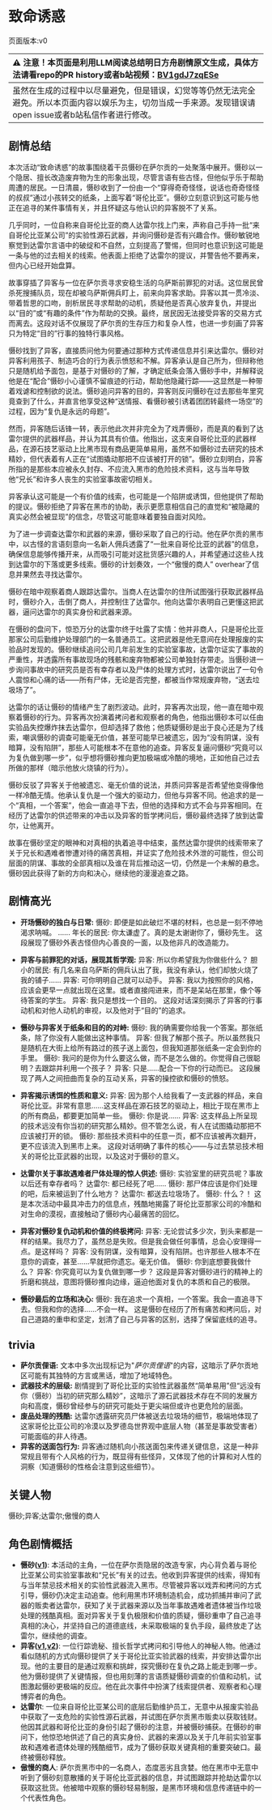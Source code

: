 # 致命诱惑
页面版本:v0
 

| :warning: 注意！本页面是利用LLM阅读总结明日方舟剧情原文生成，具体方法请看repo的PR history或者b站视频：[BV1gdJ7zqESe](https://www.bilibili.com/video/BV1gdJ7zqESe/)         |
|:----------------------------|
| 虽然在生成的过程中以尽量避免，但是错误，幻觉等等仍然无法完全避免。所以本页面内容以娱乐为主，切勿当成一手来源。发现错误请open issue或者b站私信作者进行修改。|



## 剧情总结
本次活动“致命诱惑”的故事围绕着干员慑砂在萨尔贡的一处聚落中展开。慑砂以一个隐居、擅长改造废弃物为生的形象出现，尽管言语有些古怪，但他似乎乐于帮助周遭的居民。一日清晨，慑砂收到了一份由一个“穿得奇奇怪怪，说话也奇奇怪怪的叔叔”通过小孩转交的纸条，上面写着“哥伦比亚”。慑砂立刻意识到这可能与他正在追寻的某件事情有关，并且怀疑这与他认识的异客脱不了关系。

几乎同时，一位自称来自哥伦比亚的商人达雷尔找上门来，声称自己手持一批“来自哥伦比亚某公司”的实验性源石武器，并询问慑砂是否有兴趣合作。慑砂敏锐地察觉到达雷尔言语中的破绽和不自然，立刻提高了警惕，但同时也意识到这可能是一条与他的过去相关的线索。他表面上拒绝了达雷尔的提议，并警告他不要再来，但内心已经开始盘算。

故事穿插了异客与一位在萨尔贡寻求安稳生活的乌萨斯前罪犯的对话。这位居民曾杀死搜捕队员，现在却被乌萨斯佣兵盯上，前来向异客求助。异客以其一贯冷淡、带着哲思的口吻，剖析居民寻求帮助的动机，质疑他是否真心放弃复仇，并提出以“目的”或“有趣的条件”作为帮助的交换。最终，居民因无法接受异客的交易方式而离去。这段对话不仅展现了萨尔贡的生存压力和复杂人性，也进一步刻画了异客只为特定“目的”行事的独特行事风格。

慑砂找到了异客，直接质问他为何要通过那种方式传递信息并引来达雷尔。慑砂对异客利用孩子、制造巧合的行为表示愤怒和不解。异客承认是自己所为，但辩称他只是随机给予面包，是基于对慑砂的了解，才确定纸条会落入慑砂手中，并解释说他是在“配合”慑砂小心谨慎不留痕迹的行动，帮助他隐藏行踪——这显然是一种带着戏谑和控制欲的说法。慑砂追问异客的目的，异客则反问慑砂在过去那些年里究竟查到了什么，并直言他享受这种“送情报、看慑砂被引诱着团团转最终一场空”的过程，因为“复仇是永远的母题”。

然而，异客随后话锋一转，表示他此次并非完全为了戏弄慑砂，而是真的看到了达雷尔提供的武器样品，并认为其具有价值。他指出，这支来自哥伦比亚的武器样品，在源石技艺驱动上比黑市现有商品更简单易用，虽然不如慑砂过去研究的技术精妙，但代表着有人正在“试图撬动那把不应该被打开的锁”。慑砂立刻明白，异客所指的是那些本应被永久封存、不应流入黑市的危险技术资料，这与当年导致他“兄长”和许多人丧生的实验室事故密切相关。

异客承认这可能是一个有价值的线索，也可能是一个陷阱或诱饵，但他提供了帮助的提议。慑砂拒绝了异客在黑市的协助，表示更愿意相信自己的直觉和“被隐藏的真实必然会被显现”的信念，尽管这可能意味着要独自面对风险。

为了进一步调查达雷尔和武器的来源，慑砂采取了自己的行动。他在萨尔贡的黑市中，以古怪的言语刻意向一名新人佣兵透露了“一批来自哥伦比亚的武器”的信息，确保信息能够传播开来，从而吸引可能对这批货感兴趣的人，并希望通过这些人找到达雷尔的下落或更多线索。慑砂的计划奏效，一个“傲慢的商人” overhear了信息并果然去寻找达雷尔。

慑砂在暗中观察着商人跟踪达雷尔。当商人在达雷尔的住所试图强行获取武器样品时，慑砂介入，击倒了商人，并控制住了达雷尔。他向达雷尔表明自己更懂这把武器，逼问达雷尔的真实身份和武器来源。

在慑砂的盘问下，惊恐万分的达雷尔终于吐露了实情：他并非商人，只是哥伦比亚那家公司后勤维护处理部门的一名普通员工。这把武器是他无意间在处理报废的实验品时发现的。慑砂继续追问公司几年前发生的实验室事故，达雷尔证实了事故的严重性，并透露所有事故现场的残骸和废弃物都被公司单独封存带走。当慑砂进一步询问事故中的研究员是否有幸存者以及尸体的处理方式时，达雷尔说出了一句令人震惊和心痛的话——所有尸体，无论是否完整，都被当作常规废弃物，“送去垃圾场了”。

达雷尔的话让慑砂的情绪产生了剧烈波动。此时，异客再次出现，他一直在暗中观察着慑砂的行为。异客再次扮演着拷问者和观察者的角色，他指出慑砂本可以任由实验品失控爆炸抹去达雷尔，但却选择了救他；他质疑慑砂是出于良心还是为了线索，嘲讽慑砂的调查可能毫无价值，甚至可能早已被遗忘，因为“没有阴谋，没有暗算，没有陷阱”，那些人可能根本不在意他的追查。异客反复逼问慑砂“究竟可以为复仇做到哪一步”，似乎想将慑砂推向更加极端或冷酷的境地，正如他自己过去所做的那样（暗示他放火烧镇的行为）。

慑砂反驳了异客关于他被遗忘、毫无价值的说法，并质问异客是否希望他变得像他一样冷酷无情。他承认复仇是一个强大的驱动力，但他与异客不同。他追求的是一个“真相，一个答案”，他会一直追寻下去，但他的选择和方式不会与异客相同。在经历了达雷尔的供述带来的冲击以及异客的哲学拷问后，慑砂最终选择了放到达雷尔，让他离开。

故事在慑砂坚定的眼神和对真相的执着追寻中结束，虽然达雷尔提供的线索带来了关于兄长和遇难者惨遭对待的痛苦真相，并证实了危险技术外泄的可能性，但公司层面的阴谋、事故的全部真相以及谁在背后推动这一切，仍然是一个未解的悬念。慑砂因此获得了新的方向和决心，继续他的漫漫追查之路。
## 剧情高光
*   **开场慑砂的独白与日常:**
    慑砂: 即便是如此破烂不堪的材料，也总是一刻不停地渴求呐喊。
    ......
    年长的居民: 你太谦虚了。真的是太谢谢你了，慑砂先生。
    这段展现了慑砂外表古怪但内心善良的一面，以及他非凡的改造能力。

*   **异客与前罪犯的对话，展现其哲学观:**
    异客: 所以你希望我为你做些什么？
    胆小的居民: 有几名来自乌萨斯的佣兵认出了我，我没有承认，他们却放火烧了我的铺子......
    异客: 可你明明自己就可以动手。
    异客: 我以为按照你的风格，应该会更早一点就出现在这里。或者直接闯进来，而不是呆站在那里，像个等待答案的学生。
    异客: 我只是想找一个目的。
    这段对话深刻揭示了异客的行事动机和对他人动机的审视，以及他对于“目的”的追求。

*   **慑砂与异客关于纸条和目的的对峙:**
    慑砂: 我的确需要你给我一个答案。那张纸条，除了你没有人能做出这种事情。
    异客: 但我了解那个孩子。所以虽然我只是随机在大街上给所有路过的孩子送上面包，但我知道那张纸条一定会到你的手里。
    慑砂: 我问的是你为什么要这么做，而不是怎么做的。你觉得自己很聪明？去跟踪并利用一个孩子？
    异客: 只是......配合一下你的行动而已。
    这段展现了两人之间扭曲而复杂的互动关系，异客的操控欲和慑砂的愤怒。

*   **异客揭示诱饵的性质和意义:**
    异客: 因为那个人给我看了一支武器的样品，来自哥伦比亚。非常有意思......这支样品在源石技艺的驱动上，相比于现在黑市上的所有商品，都要更加简单一些。
    慑砂: 你是说......
    异客: 这支样品上所呈现的技术远没有你当初的研究那么精妙。但不管怎么说，有人在试图撬动那把不应该被打开的锁。
    慑砂: 那些技术资料中的任意一页，都不应该被再次翻开，更不应该流入到黑市上来。
    这段对话明确了事件的核心——与过去禁忌技术相关的哥伦比亚武器的出现，以及这对于慑砂的意义。

*   **达雷尔关于事故遇难者尸体处理的惊人供述:**
    慑砂: 实验室里的研究员呢？事故以后还有幸存者吗？
    达雷尔: 都已经死了吧......
    慑砂: 那尸体应该是你们处理的吧，后来被运到了什么地方？
    达雷尔: 都送去垃圾场了。
    慑砂: 什么？！
    这是本次活动中最具冲击力的信息点，残酷地揭露了哥伦比亚那家公司的冷酷和对生命的漠视，直接触动了慑砂内心最痛苦的回忆。

*   **异客对慑砂复仇动机和价值的终极拷问:**
    异客: 无论尝试多少次，到头来都是一样的结果。我尽力了，虽然总是失败。但是我会做任何事情，总会心安理得一点。是这样吗？
    异客: 没有阴谋，没有暗算，没有陷阱。也许那些人根本不在意你的调查，甚至......早就把你遗忘。毫无价值。
    慑砂: 你到底想要我做什么？
    异客: 你究竟可以为复仇做到哪一步？
    这段是异客对慑砂进行的精神上的折磨和挑战，意图将慑砂推向边缘，逼迫他面对复仇的本质和自己的极限。

*   **慑砂最后的立场和决心:**
    慑砂: 我在追求一个真相，一个答案。我会一直追寻下去。但我和你的选择......不会一样。
    这是慑砂在经历了所有痛苦和拷问后，对自己道路的重申和坚定，划清了自己与异客的区别，选择了保留底线的追寻。
## trivia
*   **萨尔贡俚语:** 文本中多次出现标记为"*萨尔贡俚语*"的内容，这暗示了萨尔贡地区可能有其独特的方言或黑话，增加了地域特色。
*   **武器技术的层级:** 剧情提到了哥伦比亚的实验性武器虽然“简单易用”但“远没有你（慑砂）当初的研究那么精妙”，这暗示了源石武器技术存在不同的发展方向和高度，慑砂曾经参与的研究可能处于更尖端但或许也更危险的层面。
*   **废品处理的残酷:** 达雷尔透露研究员尸体被送去垃圾场的细节，极端地体现了这家哥伦比亚公司的冷漠以及罗德岛世界观中底层人物（甚至是事故受害者）可能面临的非人待遇。
*   **异客的送面包行为:** 异客通过随机向小孩送面包来传递关键信息，这是一种非常规且带有个人风格的行为，既显得有些怪异，又体现了他的计算和对人性的洞察（知道慑砂的性格会注意到这些细节）。
## 关键人物
慑砂;异客;达雷尔;傲慢的商人
## 角色剧情概括
-   **慑砂([v1](../chars/char_379_sesa.md))**: 本活动的主角，一位在萨尔贡隐居的改造专家，内心背负着与哥伦比亚某公司实验室事故和“兄长”有关的过去。他收到异客提供的线索，得知有与当年禁忌技术相关的实验性武器流入黑市。尽管被异客以戏弄和拷问的方式引导，慑砂仍决定主动追查。他利用黑市环境制造机会，成功抓捕并审问了武器的贩卖者达雷尔，获知了关于武器来源以及当年事故遇难者遗体被当作垃圾处理的残酷真相。面对异客关于复仇极限和价值的质疑，慑砂重申了自己追寻真相的决心，并坚持自己的道德底线，未采取极端的复仇手段，最终放走了达雷尔，继续他的调查。
-   **异客([v1](../chars/char_472_pasngr.md),[v2](../char_v3/char_472_pasngr.md))**: 一位行踪诡秘、擅长哲学式拷问和引导他人的神秘人物。他通过看似随机的方式向慑砂提供了关于哥伦比亚实验武器的线索，并安排达雷尔出现。他的主要目的是通过观察和挑衅，探究慑砂在复仇之路上能走到哪一步。他为慑砂提供了关键情报，但也用刻薄的言语质疑慑砂调查的价值和动机，试图激起慑砂更极端的反应。他在此次事件中扮演了线索提供者、观察者和心理博弈者的角色。
-   **达雷尔**: 一位来自哥伦比亚某公司的底层后勤维护员工，无意中从报废实验品中获取了一支危险的实验性源石武器，并试图在萨尔贡黑市贩卖以获取钱财。他因其武器和哥伦比亚的身份引起了慑砂的注意，并被慑砂捕获。在慑砂的审问下，他惊恐地供述了自己的真实身份、武器的来源以及关于几年前实验室事故和遇难者遗体处理的残酷细节，成为了慑砂获取关键真相的重要突破口。最终被慑砂释放。
-   **傲慢的商人**: 萨尔贡黑市中的一名商人，态度恶劣且贪婪。他在黑市中无意中听到了慑砂刻意散播的关于哥伦比亚武器的信息，并试图跟踪并抢劫达雷尔以获取这批货。他被暗中观察的慑砂轻易制服，是黑市环境和信息传递链中的一个代表性角色。